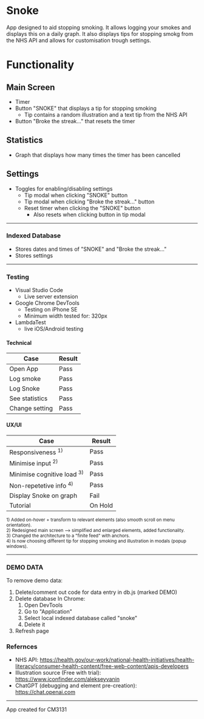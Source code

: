 # Snoke

App designed to aid stopping smoking. It allows logging your smokes and displays this on a daily graph. It also displays tips for stopping smokg from the NHS API and allows for customisation trough settings.


# Functionality

## Main Screen
- Timer
- Button "SNOKE" that displays a tip for stopping smoking
    - Tip contains a random illustration and a text tip from the NHS API
- Button "Broke the streak..." that resets the timer

## Statistics
- Graph that displays how many times the timer has been cancelled

## Settings
- Toggles for enabling/disabling settings
    - Tip modal when clicking "SNOKE" button
    - Tip modal when clicking "Broke the streak..." button
    - Reset timer when clicking the "SNOKE" button
        - Also resets when clicking button in tip modal

----------

### Indexed Database
- Stores dates and times of "SNOKE" and "Broke the streak..."
- Stores settings

----------

### Testing
- Visual Studio Code
    - Live server extension
- Google Chrome DevTools
    - Testing on iPhone SE
    - Minimum width tested for: 320px
- LambdaTest
    - live iOS/Android testing
    

#### Technical

|      Case       |      Result     |
| --------------- | --------------- |
|     Open App    |       Pass      |
|    Log smoke    |       Pass      |
|    Log Snoke    |       Pass      |
| See statistics  |       Pass      |
| Change setting  |       Pass      |

#### UX/UI

|           Case           |      Result     |
| ------------------------ | --------------- |
|     Responsiveness <sup>1)</sup>    |       Pass      |
|     Minimise input <sup>2)</sup>    |       Pass      |
|Minimise cognitive load <sup>3)</sup>|       Pass      |
|  Non-repetetive info <sup>4)</sup>  |       Pass      |
|        Display Snoke on graph       |       Fail      |
|               Tutorial              |     On Hold     |

<sup>1) Added on-hover + transform to relevant elements (also smooth scroll on menu orientation).<br>
2) Redesigned main screen –> simplified and enlarged elements, added functionality.<br>
3) Changed the architecture to a "finite feed" with anchors.<br>
4) Is now choosing different tip for stopping smoking and illustration in modals (popup windows).</sup>

----------

### DEMO DATA

To remove demo data:
1. Delete/comment out code for data entry in db.js (marked DEMO)
2. Delete database 
    In Chrome:
    1. Open DevTools
    2. Go to "Application"
    3. Select local indexed database called "snoke"
    4. Delete it 
3. Refresh page

### Refernces
- NHS API: https://health.gov/our-work/national-health-initiatives/health-literacy/consumer-health-content/free-web-content/apis-developers
- Illustration source (Free with trial): https://www.iconfinder.com/alekseyvanin
- ChatGPT (debugging and element pre-creation): https://chat.openai.com 

___

App created for CM3131
